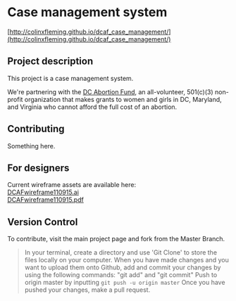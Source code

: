 # Case management system

[http://colinxfleming.github.io/dcaf_case_management/](http://colinxfleming.github.io/dcaf_case_management/)

## Project description
This project is a case management system. 

We're partnering with the [DC Abortion Fund](http://dcabortionfund.org/), an all-volunteer, 501(c)(3) non-profit organization that makes grants to women and girls in DC, Maryland, and Virginia who cannot afford the full cost of an abortion.

## Contributing
Something here.

## For designers
Current wireframe assets are available here:   
[DCAFwireframe110915.ai](https://drive.google.com/open?id=0B2HlOoxw2oq1a0hDYmt0ZE55VGs)  
[DCAFwireframe110915.pdf](https://drive.google.com/open?id=0B2HlOoxw2oq1UmhxVVJ1SlJOLTA)

##  Version Control
To contribute, visit the main project page and fork from the Master Branch.
> In your terminal, create a directory and use 'Git Clone' to store the files locally on your computer.
> When you have made changes and you want to upload them onto Github, add and commit your changes by using the following commands: "git add" and "git commit"
> Push to origin master by inputting `git push -u origin master`
> Once you have pushed your changes, make a pull request.